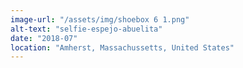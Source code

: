 ```yaml
---
image-url: "/assets/img/shoebox 6 1.png"
alt-text: "selfie-espejo-abuelita"
date: "2018-07"
location: "Amherst, Massachussetts, United States"
---
```



